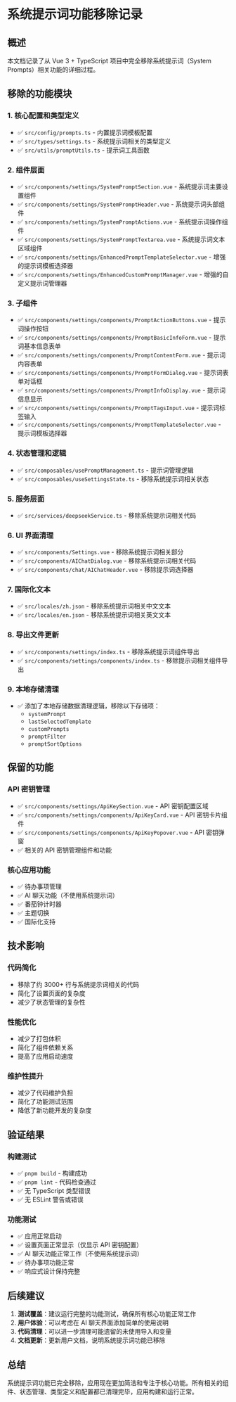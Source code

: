 # 系统提示词功能移除记录

## 概述

本文档记录了从 Vue 3 + TypeScript 项目中完全移除系统提示词（System
Prompts）相关功能的详细过程。

## 移除的功能模块

### 1. 核心配置和类型定义

- ✅ `src/config/prompts.ts` - 内置提示词模板配置
- ✅ `src/types/settings.ts` - 系统提示词相关的类型定义
- ✅ `src/utils/promptUtils.ts` - 提示词工具函数

### 2. 组件层面

- ✅ `src/components/settings/SystemPromptSection.vue` - 系统提示词主要设置组件
- ✅ `src/components/settings/SystemPromptHeader.vue` - 系统提示词头部组件
- ✅ `src/components/settings/SystemPromptActions.vue` - 系统提示词操作组件
- ✅ `src/components/settings/SystemPromptTextarea.vue` - 系统提示词文本区域组件
- ✅
  `src/components/settings/EnhancedPromptTemplateSelector.vue` - 增强的提示词模板选择器
- ✅
  `src/components/settings/EnhancedCustomPromptManager.vue` - 增强的自定义提示词管理器

### 3. 子组件

- ✅
  `src/components/settings/components/PromptActionButtons.vue` - 提示词操作按钮
- ✅
  `src/components/settings/components/PromptBasicInfoForm.vue` - 提示词基本信息表单
- ✅ `src/components/settings/components/PromptContentForm.vue` - 提示词内容表单
- ✅
  `src/components/settings/components/PromptFormDialog.vue` - 提示词表单对话框
- ✅ `src/components/settings/components/PromptInfoDisplay.vue` - 提示词信息显示
- ✅ `src/components/settings/components/PromptTagsInput.vue` - 提示词标签输入
- ✅
  `src/components/settings/components/PromptTemplateSelector.vue` - 提示词模板选择器

### 4. 状态管理和逻辑

- ✅ `src/composables/usePromptManagement.ts` - 提示词管理逻辑
- ✅ `src/composables/useSettingsState.ts` - 移除系统提示词相关状态

### 5. 服务层面

- ✅ `src/services/deepseekService.ts` - 移除系统提示词相关代码

### 6. UI 界面清理

- ✅ `src/components/Settings.vue` - 移除系统提示词相关部分
- ✅ `src/components/AIChatDialog.vue` - 移除系统提示词相关代码
- ✅ `src/components/chat/AIChatHeader.vue` - 移除提示词选择器

### 7. 国际化文本

- ✅ `src/locales/zh.json` - 移除系统提示词相关中文文本
- ✅ `src/locales/en.json` - 移除系统提示词相关英文文本

### 8. 导出文件更新

- ✅ `src/components/settings/index.ts` - 移除系统提示词组件导出
- ✅ `src/components/settings/components/index.ts` - 移除提示词相关组件导出

### 9. 本地存储清理

- ✅ 添加了本地存储数据清理逻辑，移除以下存储项：
  - `systemPrompt`
  - `lastSelectedTemplate`
  - `customPrompts`
  - `promptFilter`
  - `promptSortOptions`

## 保留的功能

### API 密钥管理

- ✅ `src/components/settings/ApiKeySection.vue` - API 密钥配置区域
- ✅ `src/components/settings/components/ApiKeyCard.vue` - API 密钥卡片组件
- ✅ `src/components/settings/components/ApiKeyPopover.vue` - API 密钥弹窗
- ✅ 相关的 API 密钥管理组件和功能

### 核心应用功能

- ✅ 待办事项管理
- ✅ AI 聊天功能（不使用系统提示词）
- ✅ 番茄钟计时器
- ✅ 主题切换
- ✅ 国际化支持

## 技术影响

### 代码简化

- 移除了约 3000+ 行与系统提示词相关的代码
- 简化了设置页面的复杂度
- 减少了状态管理的复杂性

### 性能优化

- 减少了打包体积
- 简化了组件依赖关系
- 提高了应用启动速度

### 维护性提升

- 减少了代码维护负担
- 简化了功能测试范围
- 降低了新功能开发的复杂度

## 验证结果

### 构建测试

- ✅ `pnpm build` - 构建成功
- ✅ `pnpm lint` - 代码检查通过
- ✅ 无 TypeScript 类型错误
- ✅ 无 ESLint 警告或错误

### 功能测试

- ✅ 应用正常启动
- ✅ 设置页面正常显示（仅显示 API 密钥配置）
- ✅ AI 聊天功能正常工作（不使用系统提示词）
- ✅ 待办事项功能正常
- ✅ 响应式设计保持完整

## 后续建议

1. **测试覆盖**：建议运行完整的功能测试，确保所有核心功能正常工作
2. **用户体验**：可以考虑在 AI 聊天界面添加简单的使用说明
3. **代码清理**：可以进一步清理可能遗留的未使用导入和变量
4. **文档更新**：更新用户文档，说明系统提示词功能已移除

## 总结

系统提示词功能已完全移除，应用现在更加简洁和专注于核心功能。所有相关的组件、状态管理、类型定义和配置都已清理完毕，应用构建和运行正常。
